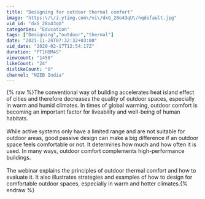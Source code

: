```yaml
---
title: "Designing for outdoor thermal comfort"
image: "https:\/\/i.ytimg.com\/vi\/dxG_28o43qU\/hqdefault.jpg"
vid_id: "dxG_28o43qU"
categories: "Education"
tags: ["Designing","outdoor","thermal"]
date: "2021-11-24T07:32:32+03:00"
vid_date: "2020-02-17T12:54:17Z"
duration: "PT1H8M4S"
viewcount: "1450"
likeCount: "24"
dislikeCount: "0"
channel: "NZEB India"
---
```

{% raw %}The conventional way of building accelerates heat island effect of cities and therefore decreases the quality of outdoor spaces, especially in warm and humid climates. In times of global warming, outdoor comfort is becoming an important factor for liveability and well-being of human habitats.<br /><br />While active systems only have a limited range and are not suitable for outdoor areas, good passive design can make a big difference if an outdoor space feels comfortable or not. It determines how much and how often it is used. In many ways, outdoor comfort complements high-performance buildings.<br /><br />The webinar explains the principles of outdoor thermal comfort and how to evaluate it. It also illustrates strategies and examples of how to design for comfortable outdoor spaces, especially in warm and hotter climates.{% endraw %}
